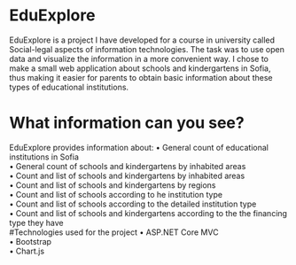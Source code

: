 # EduExplore
  EduExplore is a project I have developed for a course in university called Social-legal aspects of information technologies. The task was to use open data and visualize the information in a more convenient way. 
I chose to make a small web application about schools and kindergartens in Sofia, thus making it easier for parents to obtain basic information about these types of educational institutions. 
# What information can you see?
EduExplore provides information about:
• General count of educational institutions in Sofia  
• General count of schools and kindergartens by inhabited areas  
• Count and list of schools and kindergartens by inhabited areas  
• Count and list of schools and kindergartens by regions  
• Count and list of schools according to he institution type  
• Count and list of schools according to the detailed institution type  
• Count and list of schools and kindergartens according to the the financing type they have  
#Technologies used for the project
• ASP.NET Core MVC  
• Bootstrap  
• Chart.js  
